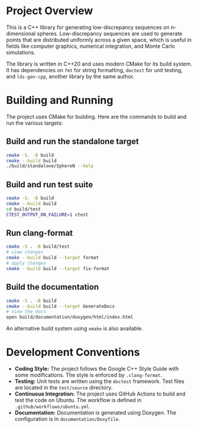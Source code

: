 # Project Overview

This is a C++ library for generating low-discrepancy sequences on n-dimensional spheres. Low-discrepancy sequences are used to generate points that are distributed uniformly across a given space, which is useful in fields like computer graphics, numerical integration, and Monte Carlo simulations.

The library is written in C++20 and uses modern CMake for its build system. It has dependencies on `fmt` for string formatting, `doctest` for unit testing, and `lds-gen-cpp`, another library by the same author.

# Building and Running

The project uses CMake for building. Here are the commands to build and run the various targets:

## Build and run the standalone target

```bash
cmake -S. -B build
cmake --build build
./build/standalone/SphereN --help
```

## Build and run test suite

```bash
cmake -S. -B build
cmake --build build
cd build/test
CTEST_OUTPUT_ON_FAILURE=1 ctest
```

## Run clang-format

```bash
cmake -S . -B build/test
# view changes
cmake --build build --target format
# apply changes
cmake --build build --target fix-format
```

## Build the documentation

```bash
cmake -S . -B build
cmake --build build --target GenerateDocs
# view the docs
open build/documentation/doxygen/html/index.html
```

An alternative build system using `xmake` is also available.

# Development Conventions

*   **Coding Style:** The project follows the Google C++ Style Guide with some modifications. The style is enforced by `.clang-format`.
*   **Testing:** Unit tests are written using the `doctest` framework. Test files are located in the `test/source` directory.
*   **Continuous Integration:** The project uses GitHub Actions to build and test the code on Ubuntu. The workflow is defined in `.github/workflows/ubuntu.yml`.
*   **Documentation:** Documentation is generated using Doxygen. The configuration is in `documentation/Doxyfile`.
